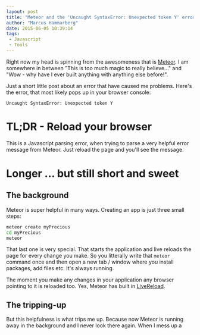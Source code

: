 ```yaml
---
layout: post
title: "Meteor and the 'Uncaught SyntaxError: Unexpected token Y' error"
author: "Marcus Hammarberg"
date: 2015-06-05 10:39:14
tags:
 - Javascript
 - Tools
---
```


Right now my head is spinning from the awesomeness that is [Meteor](http://meteor.com). I am somewhere in between "This is too much magic to really believe..." and "Wow - why have I ever built anything with anything else before!".

Just a short little post about an error that have caused me problems. Here's the error, that most likely pops up in your browser console: 

<code>Uncaught SyntaxError: Unexpected token Y</code>

<a name='more'></a>

# TL;DR - Reload your browser
This is a Javascript parsing error, when trying to parse a very helpful error message from Meteor. Just reload the page and you'll see the message.

# Longer ... but still short and sweet

## The background
Meteor is super helpful in many ways. Creating an app is just three small steps:

```bash
meteor create myPrecious
cd myPrecious
meteor
```

That last one is very special. That starts the application and live reloads the page for every change you make. So you litterally write that <code>meteor</code> command once and then open a new tab / window where you install packages, add files etc. It's always running. 

The moment you make any changes in your application any browser pointing to it is reloaded too. Yes, Meteor has built in [LiveReload](). 

## The tripping-up
But this helpfulness is what trips me up. Because now Meteor is running away in the background and I never look there again. When I mess up a <code><template></code> tag, for example, I will not see the helpful message it spits out: 

```bash
=> Errors prevented startup:
   
   While building the application:
   client/components/poll-form.html:26: bad formatting in HTML template
```

Instead I only get a blank page in my browser after the change, and when I look in the console I see a JavaScript error: <code>Uncaught SyntaxError: Unexpected token Y</code>.

## Fix it with reload. Yes, manually!
Now, this is the first time you actually need to reload the browser manually. Which quite frankly, feels really cumbersome (!) after being spoiled by Meteor all this time. Imagine that. 

Once you reload the browser all is clear and helpful again. This is the text that Meteor sends to the client.

```bash
Your app is crashing. Here's the latest log.

=> Meteor server restarted
Errors prevented startup:

While building the application:
client/components/poll-form.html:25: bad formatting in HTML template

Your application has errors. Waiting for file change.
```

The <code>Unexpected token Y</code> is the start of <code>Your</code>, that JavaScript tries to make sense of.

# Summary
Should you see the <code>Uncaught SyntaxError: Unexpected token Y</code> remember the old days and just reload the browser window. It's a hassle I know :)